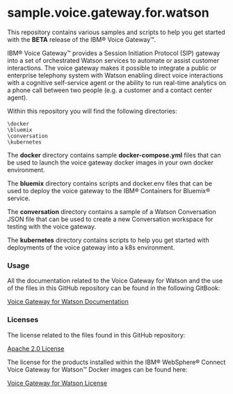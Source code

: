 # sample.voice.gateway.for.watson

This repository contains various samples and scripts to help you get started with the **BETA** release of the IBM&reg; Voice Gateway&trade;.

IBM&reg; Voice Gateway&trade; provides a Session Initiation Protocol (SIP) gateway into a set of orchestrated Watson services to automate or assist customer interactions. The voice gateway makes it possible to integrate a public or enterprise telephony system with Watson enabling direct voice interactions with a cognitive self-service agent or the ability to run real-time analytics on a phone call between two people (e.g.  a customer and a contact center agent).

Within this repository you will find the following directories:

```
\docker
\bluemix
\conversation
\kubernetes
```
The **docker** directory contains sample **docker-compose.yml** files that can be used to launch the voice gateway docker images in your own docker environment.

The **bluemix** directory contains scripts and docker.env files that can be used to deploy the voice gateway to the IBM&reg; Containers for Bluemix&reg; service.

The **conversation** directory contains a sample of a Watson Conversation JSON file that can be used to create a new Conversation workspace for testing with the voice gateway.

The **kubernetes** directory contains scripts to help you get started with deployments of the voice gateway into a k8s environment.

### Usage
All the documentation related to the Voice Gateway for Watson and the use of the files in this GitHub repository can be found in the following GitBook:

[Voice Gateway for Watson Documentation](https://cjcarpen.gitbooks.io/voice-gateway-for-watson/content/)

### Licenses
The license related to the files found in this GitHub repository:

[Apache 2.0 License](https://github.com/WASdev/sample.voice.gateway.for.watson/blob/master/LICENSE)

The license for the products installed within the IBM&reg; WebSphere&reg; Connect Voice Gateway for Watson&trade; Docker images can be found here:

[Voice Gateway for Watson License](https://raw.githubusercontent.com/WASdev/gitbook.voice.gateway.for.watson/master/la-license/LA_en.txt)
